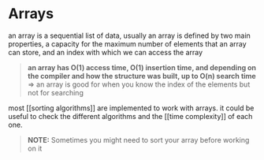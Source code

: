# Arrays
an array is a sequential list of data, usually an array is defined by two main properties, a capacity for the maximum number of elements that an array can store, and an index with which we can access the array

> **an array has O(1) access time, O(1) insertion time, and depending on the compiler and how the structure was built, up to O(n) search time**
> => an array is good for when you know the index of the elements but not for searching

most [[sorting algorithms]] are implemented to work with arrays. it could be useful to check the different algorithms and the [[time complexity]] of each one.
>**NOTE:** Sometimes you might need to sort your array before working on it

